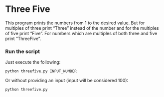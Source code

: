 # Three Five
This program prints the numbers from 1 to the desired value. But for multiples of three print “Three” instead of the number and for the multiples of five print “Five”. For numbers which are multiples of both three and five print “ThreeFive”. 

### Run the script 
Just execute the following:  
```commandline
python threefive.py INPUT_NUMBER
```
Or without providing an input (input will be considered 100):  
```commandline
python threefive.py
```